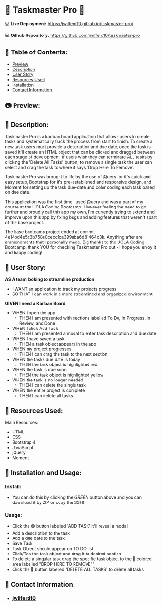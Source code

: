 # 📅 Taskmaster Pro 📅

:computer: **Live Deployment:** https://jwilferd10.github.io/taskmaster-pro/

:computer: **Github Repository:** https://github.com/jwilferd10/taskmaster-pro

## :open_file_folder: Table of Contents:
  - [Preview](#camera-preview)
  - [Description](#wave-description)
  - [User Story](#book-user-story)
  - [Resources Used](#floppy_disk-resources-used)
  - [Installation](#minidisc-installation-and-usage)
  - [Contact Information](#e-mail-contact-information)

## :camera: Preview:


## :wave: Description: 
<p> 
Taskmaster Pro is a kanban board application that allows users to create tasks and systematically track the process from start to finish. To create a new task users must provide a description and due date, once the task is saved it'll create an HTML object that can be clicked and dragged between each stage of development. If users wish they can terminate ALL tasks by clicking the 'Delete All Tasks' button, to remove a single task the user can select and drag the task to where it says 'Drop Here To Remove'.

Taskmaster Pro was brought to life by the use of jQuery for it's quick and easy setup, Bootstrap for it's pre-established and responsive design, and Moment for setting up the task due-date and color coding each task based on due date. 

This application was the first time I used jQuery and was a part of my course at the UCLA Coding Bootcamp. However feeling the need to go further and proudly call this app my own, I'm currently trying to extend and improve upon this app by fixing bugs and adding features that weren't apart of the base project. 

The base bootcamp project ended at commit 4e14bd4e5c3b758e0cecc1ca399aba6d81464c3b. Anything after are ammendments that I personally made. Big thanks to the UCLA Coding Bootcamp, thank YOU for checking Taskmaster Pro out - I hope you enjoy it and happy coding! 

</p>
  
## :book: User Story:
**AS A team looking to streamline production**
- I WANT an application to track my projects progress
- SO THAT I can work in a more streamlined and organized environment

**GIVEN I need a Kanban Board**
- WHEN I open the app
	- THEN I am presented with sections labelled To Do, In Progress, In Review, and Done
- WHEN I click Add Task
  - THEN I am presented a modal to enter task description and due date
- WHEN I have saved a task
  - THEN a task object appears in the app
- WHEN my project progresses 
	- THEN I can drag the task to the next section
- WHEN the tasks due date is today
	- THEN the task object is highlighted red
- WHEN the task is due soon 
	- THEN the task object is highlighted yellow
- WHEN the task is no longer needed
	- THEN I can delete the single task
- WHEN the entire project is complete
	- THEN I can delete all tasks.

## :floppy_disk: Resources Used:
Main Resources:
- HTML
- CSS
- Bootstrap 4
- JavaScript
- jQuery
- Moment

## :minidisc: Installation and Usage:
### Install:
- You can do this by clicking the *GREEN* button above and you can download it by ZIP or copy the SSH!
### Usage:
- Click the 🟢 button labelled 'ADD TASK' it'll reveal a modal
- Add a description to the task
- Add a due date to the task
- Save Task
- Task Object should appear on TO DO list
- Click/Tap the task object and drag it to desired section
- To delete a singular task drag the specific task object to the 🔴 colored area labelled "DROP HERE TO REMOVE""
- Click the 🔴 button labelled 'DELETE ALL TASKS' to delete all tasks

## :e-mail: Contact Information:
- ### [jwilferd10](https://github.com/jwilferd10)
